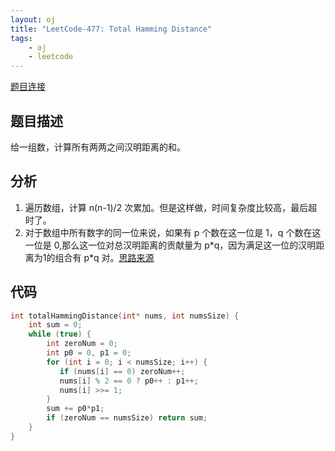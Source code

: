 ```yaml
---
layout: oj
title: "LeetCode-477: Total Hamming Distance"
tags:
    - oj
    - leetcode
---
```

[题目连接](https://leetcode.com/problems/total-hamming-distance/#/description)

## 题目描述
给一组数，计算所有两两之间汉明距离的和。

## 分析
1. 遍历数组，计算 n(n-1)/2 次累加。但是这样做，时间复杂度比较高，最后超时了。
2. 对于数组中所有数字的同一位来说，如果有 p 个数在这一位是 1，q 个数在这一位是 0,那么这一位对总汉明距离的贡献量为 p\*q，因为满足这一位的汉明距离为1的组合有 p\*q 对。[思路来源][sl]

## 代码
```c
int totalHammingDistance(int* nums, int numsSize) {
    int sum = 0;
    while (true) {
        int zeroNum = 0;
        int p0 = 0, p1 = 0;
        for (int i = 0; i < numsSize; i++) {
           if (nums[i] == 0) zeroNum++;
           nums[i] % 2 == 0 ? p0++ : p1++;
           nums[i] >>= 1;
        }
        sum += p0*p1;
        if (zeroNum == numsSize) return sum;
    }
}
```




[sl]:https://discuss.leetcode.com/topic/72099/share-my-o-n-c-bitwise-solution-with-thinking-process-and-explanation
